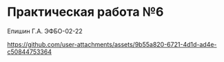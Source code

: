 # Практическая работа №6

Епишин Г.А. ЭФБО-02-22

https://github.com/user-attachments/assets/9b55a820-6721-4d1d-ad4e-c50844753364

